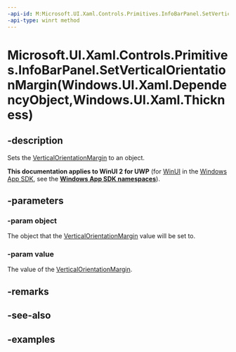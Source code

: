 ```yaml
---
-api-id: M:Microsoft.UI.Xaml.Controls.Primitives.InfoBarPanel.SetVerticalOrientationMargin(Windows.UI.Xaml.DependencyObject,Windows.UI.Xaml.Thickness)
-api-type: winrt method
---
```


# Microsoft.UI.Xaml.Controls.Primitives.InfoBarPanel.SetVerticalOrientationMargin(Windows.UI.Xaml.DependencyObject,Windows.UI.Xaml.Thickness)

<!--
public static void SetVerticalOrientationMargin (Windows.UI.Xaml.DependencyObject object, Windows.UI.Xaml.Thickness value);
-->


## -description
Sets the [VerticalOrientationMargin](infobarpanel_verticalorientationmargin.md) to an object.

**This documentation applies to WinUI 2 for UWP** (for [WinUI](/windows/apps/winui/winui3/) in the [Windows App SDK](/windows/apps/windows-app-sdk/), see the **[Windows App SDK namespaces](/windows/windows-app-sdk/api/winrt/)**).

## -parameters

### -param object
The object that the [VerticalOrientationMargin](infobarpanel_verticalorientationmargin.md) value will be set to.

### -param value
The value of the [VerticalOrientationMargin](infobarpanel_verticalorientationmargin.md).

## -remarks

## -see-also

## -examples


